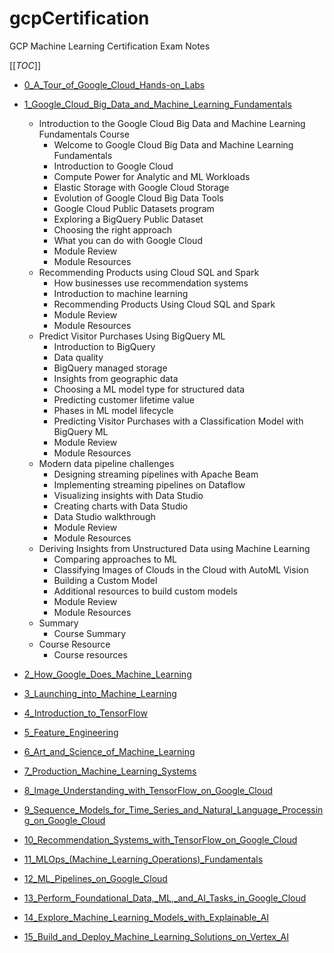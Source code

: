 # gcpCertification
GCP Machine Learning Certification Exam Notes

[[_TOC_]]

* [0_A_Tour_of_Google_Cloud_Hands-on_Labs](0_A_Tour_of_Google_Cloud_Hands-on_Labs/notes.md)

* [1_Google_Cloud_Big_Data_and_Machine_Learning_Fundamentals](1_Google_Cloud_Big_Data_and_Machine_Learning_Fundamentals/notes.md)
    * Introduction to the Google Cloud Big Data and Machine Learning Fundamentals Course
        * Welcome to Google Cloud Big Data and Machine Learning Fundamentals
        * Introduction to Google Cloud
        * Compute Power for Analytic and ML Workloads
        * Elastic Storage with Google Cloud Storage
        * Evolution of Google Cloud Big Data Tools
        * Google Cloud Public Datasets program
        * Exploring a BigQuery Public Dataset
        * Choosing the right approach
        * What you can do with Google Cloud
        * Module Review
        * Module Resources
    * Recommending Products using Cloud SQL and Spark
        * How businesses use recommendation systems
        * Introduction to machine learning
        * Recommending Products Using Cloud SQL and Spark
        * Module Review
        * Module Resources
    * Predict Visitor Purchases Using BigQuery ML
        * Introduction to BigQuery
        * Data quality
        * BigQuery managed storage
        * Insights from geographic data
        * Choosing a ML model type for structured data
        * Predicting customer lifetime value
        * Phases in ML model lifecycle
        * Predicting Visitor Purchases with a Classification Model with BigQuery ML
        * Module Review
        * Module Resources
    * Modern data pipeline challenges
        * Designing streaming pipelines with Apache Beam
        * Implementing streaming pipelines on Dataflow
        * Visualizing insights with Data Studio
        * Creating charts with Data Studio
        * Data Studio walkthrough
        * Module Review
        * Module Resources
    * Deriving Insights from Unstructured Data using Machine Learning
        * Comparing approaches to ML
        * Classifying Images of Clouds in the Cloud with AutoML Vision
        * Building a Custom Model
        * Additional resources to build custom models
        * Module Review
        * Module Resources
    * Summary
        * Course Summary
    * Course Resource
        * Course resources
        
* [2_How_Google_Does_Machine_Learning](2_How_Google_Does_Machine_Learning/notes.md)

* [3_Launching_into_Machine_Learning](3_Launching_into_Machine_Learning/notes.md)

* [4_Introduction_to_TensorFlow](4_Introduction_to_TensorFlow/notes.md)

* [5_Feature_Engineering](5_Feature_Engineering/notes.md)

* [6_Art_and_Science_of_Machine_Learning](6_Art_and_Science_of_Machine_Learning/notes.md)

* [7_Production_Machine_Learning_Systems](7_Production_Machine_Learning_Systems/notes.md)

* [8_Image_Understanding_with_TensorFlow_on_Google_Cloud](8_Image_Understanding_with_TensorFlow_on_Google_Cloud/notes.md)

* [9_Sequence_Models_for_Time_Series_and_Natural_Language_Processing_on_Google_Cloud](9_Sequence_Models_for_Time_Series_and_Natural_Language_Processing_on_Google_Cloud/notes.md)

* [10_Recommendation_Systems_with_TensorFlow_on_Google_Cloud](10_Recommendation_Systems_with_TensorFlow_on_Google_Cloud/notes.md)

* [11_MLOps_(Machine_Learning_Operations)_Fundamentals](11_MLOps_(Machine_Learning_Operations)_Fundamentals/notes.md)

* [12_ML_Pipelines_on_Google_Cloud](12_ML_Pipelines_on_Google_Cloud/notes.md)

* [13_Perform_Foundational_Data,_ML,_and_AI_Tasks_in_Google_Cloud](13_Perform_Foundational_Data,_ML,_and_AI_Tasks_in_Google_Cloud/notes.md)

* [14_Explore_Machine_Learning_Models_with_Explainable_AI](14_Explore_Machine_Learning_Models_with_Explainable_AI/notes.md)

* [15_Build_and_Deploy_Machine_Learning_Solutions_on_Vertex_AI](15_Build_and_Deploy_Machine_Learning_Solutions_on_Vertex_AI/notes.md)